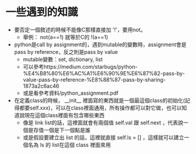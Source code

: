 # 一些遇到的知識
* 要否定一個敘述的時候不能像C那樣直接加 '!'，要用not。
  * 舉例： not(a==1) 就等於C的 !(a==1)
* python是call by assignment的，遇到mutable的變數時，assignment會是pass by reference，反之則是pass by value
  * mutable變數：set, dictionary, list
  * 可以參考https://medium.com/starbugs/python-%E4%B8%80%E6%AC%A1%E6%90%9E%E6%87%82-pass-by-value-pass-by-reference-%E8%88%87-pass-by-sharing-1873a2c6ac46
  * 或是看參考資料/python_assignment.pdf
* 在定義class的時候， \_\_init\_\_ 裡面寫的東西就是一個最這個class的初始化(記得都要self.xxx)，可以在class裡面通用，所有操作都可以對它做，也可以知道說現在這個class裡面有包含哪些東西
  * 像是 link list的話，這裡面就會有兩個值 self.val 跟 self.next ，代表說一個是存值一個是下一個點是誰
  * 或是假設要建立出 list 的話，這裡就直接 self.ls = [] ，這樣就可以建立一個名為 ls 的 list在這個 class 裡面來用
